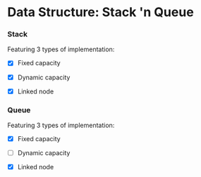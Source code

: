 # Data Structure: Stack 'n Queue

### Stack

Featuring 3 types of implementation: 
  - [x] Fixed capacity

  - [x] Dynamic capacity

  - [x] Linked node

### Queue 

Featuring 3 types of implementation: 
  - [x] Fixed capacity

  - [ ] Dynamic capacity

  - [x] Linked node
